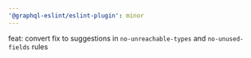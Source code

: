 ```yaml
---
'@graphql-eslint/eslint-plugin': minor
---
```


feat: convert fix to suggestions in `no-unreachable-types` and `no-unused-fields` rules
